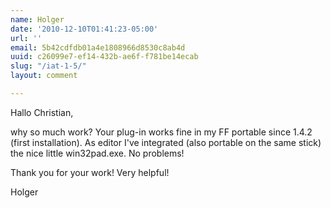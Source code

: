 ```yaml
---
name: Holger
date: '2010-12-10T01:41:23-05:00'
url: ''
email: 5b42cdfdb01a4e1808966d8530c8ab4d
uuid: c26099e7-ef14-432b-ae6f-f781be14ecab
slug: "/iat-1-5/"
layout: comment

---
```


Hallo Christian,

why so much work? Your plug-in works fine in my FF portable since 1.4.2
(first installation). As editor I've integrated (also portable on the same
stick) the nice little win32pad.exe. No problems!

Thank you for your work! Very helpful!

Holger
